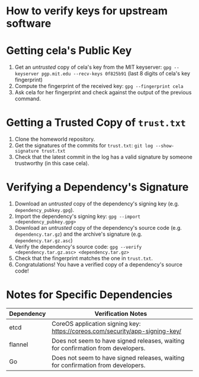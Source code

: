 # How to verify keys for upstream software

Getting cela's Public Key
========================

1. Get an _untrusted_ copy of cela's key from the MIT keyserver: `gpg --keyserver pgp.mit.edu --recv-keys 0f825b91` (last 8 digits of cela's key fingerprint)
2. Compute the fingerprint of the received key: `gpg --fingerprint cela`
3. Ask cela for her fingerprint and check against the output of the previous command.

Getting a Trusted Copy of `trust.txt`
=====================================

1. Clone the homeworld repository.
2. Get the signatures of the commits for `trust.txt`: `git log --show-signature trust.txt`
3. Check that the latest commit in the log has a valid signature by someone trustworthy (in this case cela).

Verifying a Dependency's Signature
==================================

1. Download an _untrusted_ copy of the dependency's signing key (e.g. `dependency_pubkey.gpg`).
2. Import the dependency's signing key: `gpg --import <dependency_pubkey.gpg>`
3. Download an _untrusted_ copy of the dependency's source code (e.g. `dependency.tar.gz`) and the archive's signature (e.g. `dependency.tar.gz.asc`)
4. Verify the dependency's source code: `gpg --verify <dependency.tar.gz.asc> <dependency.tar.gz>`
5. Check that the fingerprint matches the one in `trust.txt`.
6. Congratulations! You have a verified copy of a dependency's source code!

Notes for Specific Dependencies
===============================

| Dependency | Verification Notes |
| ---------- | ------------------ |
| etcd | CoreOS application signing key: https://coreos.com/security/app-signing-key/ |
| flannel | Does not seem to have signed releases, waiting for confirmation from developers. |
| Go | Does not seem to have signed releases, waiting for confirmation from developers. |
